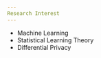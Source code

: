 ```yaml
---
Research Interest
---
```


- Machine Learning 
- Statistical Learning Theory
- Differential Privacy
